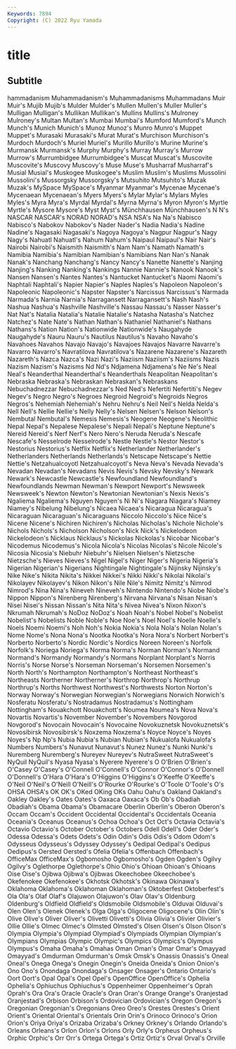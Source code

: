 ```yaml
---
Keywords: 7894
Copyright: (C) 2022 Ryu Yamada
---
```



# title

## Subtitle
hammadanism Muhammadanism's Muhammadanisms Muhammadans Muir Muir's
Mujib Mujib's Mulder Mulder's Mullen Mullen's Muller Muller's Mulligan Mulligan's
Mullikan Mullikan's Mullins Mullins's Mulroney Mulroney's Multan Multan's Mumbai Mumbai's
Mumford Mumford's Munch Munch's Munich Munich's Munoz Munoz's Munro Munro's
Muppet Muppet's Murasaki Murasaki's Murat Murat's Murchison Murchison's Murdoch Murdoch's
Muriel Muriel's Murillo Murillo's Murine Murine's Murmansk Murmansk's Murphy Murphy's
Murray Murray's Murrow Murrow's Murrumbidgee Murrumbidgee's Muscat Muscat's Muscovite Muscovite's
Muscovy Muscovy's Muse Muse's Musharraf Musharraf's Musial Musial's Muskogee Muskogee's
Muslim Muslim's Muslims Mussolini Mussolini's Mussorgsky Mussorgsky's Mutsuhito Mutsuhito's Muzak
Muzak's MySpace MySpace's Myanmar Myanmar's Mycenae Mycenae's Mycenaean Mycenaean's Myers
Myers's Mylar Mylar's Mylars Myles Myles's Myra Myra's Myrdal Myrdal's
Myrna Myrna's Myron Myron's Myrtle Myrtle's Mysore Mysore's Myst Myst's
Münchhausen Münchhausen's N N's NASCAR NASCAR's NORAD NORAD's NSA NSA's
Na Na's Nabisco Nabisco's Nabokov Nabokov's Nader Nader's Nadia Nadia's
Nadine Nadine's Nagasaki Nagasaki's Nagoya Nagoya's Nagpur Nagpur's Nagy Nagy's
Nahuatl Nahuatl's Nahum Nahum's Naipaul Naipaul's Nair Nair's Nairobi Nairobi's
Naismith Naismith's Nam Nam's Namath Namath's Namibia Namibia's Namibian Namibian's
Namibians Nan Nan's Nanak Nanak's Nanchang Nanchang's Nancy Nancy's Nanette
Nanette's Nanjing Nanjing's Nanking Nanking's Nankings Nannie Nannie's Nanook Nanook's
Nansen Nansen's Nantes Nantes's Nantucket Nantucket's Naomi Naomi's Naphtali Naphtali's
Napier Napier's Naples Naples's Napoleon Napoleon's Napoleonic Napoleonic's Napster Napster's
Narcissus Narcissus's Narmada Narmada's Narnia Narnia's Narragansett Narragansett's Nash Nash's
Nashua Nashua's Nashville Nashville's Nassau Nassau's Nasser Nasser's Nat Nat's
Natalia Natalia's Natalie Natalie's Natasha Natasha's Natchez Natchez's Nate Nate's
Nathan Nathan's Nathaniel Nathaniel's Nathans Nathans's Nation Nation's Nationwide Nationwide's
Naugahyde Naugahyde's Nauru Nauru's Nautilus Nautilus's Navaho Navaho's Navahoes Navahos
Navajo Navajo's Navajoes Navajos Navarre Navarre's Navarro Navarro's Navratilova Navratilova's
Nazarene Nazarene's Nazareth Nazareth's Nazca Nazca's Nazi Nazi's Naziism Naziism's
Naziisms Nazis Nazism Nazism's Nazisms Nd Nd's Ndjamena Ndjamena's Ne
Ne's Neal Neal's Neanderthal Neanderthal's Neanderthals Neapolitan Neapolitan's Nebraska Nebraska's
Nebraskan Nebraskan's Nebraskans Nebuchadnezzar Nebuchadnezzar's Ned Ned's Nefertiti Nefertiti's Negev
Negev's Negro Negro's Negroes Negroid Negroid's Negroids Negros Negros's Nehemiah
Nehemiah's Nehru Nehru's Neil Neil's Nelda Nelda's Nell Nell's Nellie
Nellie's Nelly Nelly's Nelsen Nelsen's Nelson Nelson's Nembutal Nembutal's Nemesis
Nemesis's Neogene Neogene's Neolithic Nepal Nepal's Nepalese Nepalese's Nepali Nepali's
Neptune Neptune's Nereid Nereid's Nerf Nerf's Nero Nero's Neruda Neruda's
Nescafe Nescafe's Nesselrode Nesselrode's Nestle Nestle's Nestor Nestor's Nestorius Nestorius's
Netflix Netflix's Netherlander Netherlander's Netherlanders Netherlands Netherlands's Netscape Netscape's Nettie
Nettie's Netzahualcoyotl Netzahualcoyotl's Neva Neva's Nevada Nevada's Nevadan Nevadan's Nevadans
Nevis Nevis's Nevsky Nevsky's Newark Newark's Newcastle Newcastle's Newfoundland Newfoundland's
Newfoundlands Newman Newman's Newport Newport's Newsweek Newsweek's Newton Newton's Newtonian
Newtonian's Nexis Nexis's Ngaliema Ngaliema's Nguyen Nguyen's Ni Ni's Niagara
Niagara's Niamey Niamey's Nibelung Nibelung's Nicaea Nicaea's Nicaragua Nicaragua's Nicaraguan
Nicaraguan's Nicaraguans Niccolo Niccolo's Nice Nice's Nicene Nicene's Nichiren Nichiren's
Nicholas Nicholas's Nichole Nichole's Nichols Nichols's Nicholson Nicholson's Nick Nick's
Nickelodeon Nickelodeon's Nicklaus Nicklaus's Nickolas Nickolas's Nicobar Nicobar's Nicodemus Nicodemus's
Nicola Nicola's Nicolas Nicolas's Nicole Nicole's Nicosia Nicosia's Niebuhr Niebuhr's
Nielsen Nielsen's Nietzsche Nietzsche's Nieves Nieves's Nigel Nigel's Niger Niger's
Nigeria Nigeria's Nigerian Nigerian's Nigerians Nightingale Nightingale's Nijinsky Nijinsky's Nike
Nike's Nikita Nikita's Nikkei Nikkei's Nikki Nikki's Nikolai Nikolai's Nikolayev
Nikolayev's Nikon Nikon's Nile Nile's Nimitz Nimitz's Nimrod Nimrod's Nina
Nina's Nineveh Nineveh's Nintendo Nintendo's Niobe Niobe's Nippon Nippon's Nirenberg
Nirenberg's Nirvana Nirvana's Nisan Nisan's Nisei Nisei's Nissan Nissan's Nita
Nita's Nivea Nivea's Nixon Nixon's Nkrumah Nkrumah's NoDoz NoDoz's Noah
Noah's Nobel Nobel's Nobelist Nobelist's Nobelists Noble Noble's Noe Noe's
Noel Noel's Noelle Noelle's Noels Noemi Noemi's Noh Noh's Nokia
Nokia's Nola Nola's Nolan Nolan's Nome Nome's Nona Nona's Nootka
Nootka's Nora Nora's Norbert Norbert's Norberto Norberto's Nordic Nordic's Nordics
Noreen Noreen's Norfolk Norfolk's Noriega Noriega's Norma Norma's Norman Norman's
Normand Normand's Normandy Normandy's Normans Norplant Norplant's Norris Norris's Norse
Norse's Norseman Norseman's Norsemen Norsemen's North North's Northampton Northampton's Northeast
Northeast's Northeasts Northerner Northerner's Northrop Northrop's Northrup Northrup's Norths Northwest
Northwest's Northwests Norton Norton's Norway Norway's Norwegian Norwegian's Norwegians Norwich
Norwich's Nosferatu Nosferatu's Nostradamus Nostradamus's Nottingham Nottingham's Nouakchott Nouakchott's Noumea
Noumea's Nova Nova's Novartis Novartis's November November's Novembers Novgorod Novgorod's
Novocain Novocain's Novocaine Novokuznetsk Novokuznetsk's Novosibirsk Novosibirsk's Noxzema Noxzema's Noyce
Noyce's Noyes Noyes's Np Np's Nubia Nubia's Nubian Nubian's Nukualofa
Nukualofa's Numbers Numbers's Nunavut Nunavut's Nunez Nunez's Nunki Nunki's Nuremberg
Nuremberg's Nureyev Nureyev's NutraSweet NutraSweet's NyQuil NyQuil's Nyasa Nyasa's Nyerere
Nyerere's O O'Brien O'Brien's O'Casey O'Casey's O'Connell O'Connell's O'Connor O'Connor's
O'Donnell O'Donnell's O'Hara O'Hara's O'Higgins O'Higgins's O'Keeffe O'Keeffe's O'Neil O'Neil's
O'Neill O'Neill's O'Rourke O'Rourke's O'Toole O'Toole's O's OHSA OHSA's OK
OK's OKed OKing OKs Oahu Oahu's Oakland Oakland's Oakley Oakley's
Oates Oates's Oaxaca Oaxaca's Ob Ob's Obadiah Obadiah's Obama Obama's
Obamacare Oberlin Oberlin's Oberon Oberon's Occam Occam's Occident Occidental Occidental's
Occidentals Oceania Oceania's Oceanus Oceanus's Ochoa Ochoa's Oct Oct's Octavia
Octavia's Octavio Octavio's October October's Octobers Odell Odell's Oder Oder's
Odessa Odessa's Odets Odets's Odin Odin's Odis Odis's Odom Odom's
Odysseus Odysseus's Odyssey Odyssey's Oedipal Oedipal's Oedipus Oedipus's Oersted Oersted's
Ofelia Ofelia's Offenbach Offenbach's OfficeMax OfficeMax's Ogbomosho Ogbomosho's Ogden Ogden's
Ogilvy Ogilvy's Oglethorpe Oglethorpe's Ohio Ohio's Ohioan Ohioan's Ohioans Oise
Oise's Ojibwa Ojibwa's Ojibwas Okeechobee Okeechobee's Okefenokee Okefenokee's Okhotsk Okhotsk's
Okinawa Okinawa's Oklahoma Oklahoma's Oklahoman Oklahoman's Oktoberfest Oktoberfest's Ola Ola's
Olaf Olaf's Olajuwon Olajuwon's Olav Olav's Oldenburg Oldenburg's Oldfield Oldfield's
Oldsmobile Oldsmobile's Olduvai Olduvai's Olen Olen's Olenek Olenek's Olga Olga's
Oligocene Oligocene's Olin Olin's Olive Olive's Oliver Oliver's Olivetti Olivetti's
Olivia Olivia's Olivier Olivier's Ollie Ollie's Olmec Olmec's Olmsted Olmsted's
Olsen Olsen's Olson Olson's Olympia Olympia's Olympiad Olympiad's Olympiads Olympian
Olympian's Olympians Olympias Olympic Olympic's Olympics Olympics's Olympus Olympus's Omaha
Omaha's Omahas Oman Oman's Omar Omar's Omayyad Omayyad's Omdurman Omdurman's
Omsk Omsk's Onassis Onassis's Oneal Oneal's Onega Onega's Onegin Onegin's
Oneida Oneida's Onion Onion's Ono Ono's Onondaga Onondaga's Onsager Onsager's
Ontario Ontario's Oort Oort's Opal Opal's Opel Opel's OpenOffice OpenOffice's
Ophelia Ophelia's Ophiuchus Ophiuchus's Oppenheimer Oppenheimer's Oprah Oprah's Ora Ora's
Oracle Oracle's Oran Oran's Orange Orange's Oranjestad Oranjestad's Orbison Orbison's
Ordovician Ordovician's Oregon Oregon's Oregonian Oregonian's Oregonians Oreo Oreo's Orestes
Orestes's Orient Orient's Oriental Oriental's Orientals Orin Orin's Orinoco Orinoco's
Orion Orion's Oriya Oriya's Orizaba Orizaba's Orkney Orkney's Orlando Orlando's
Orleans Orleans's Orlon Orlon's Orlons Orly Orly's Orpheus Orpheus's Orphic
Orphic's Orr Orr's Ortega Ortega's Ortiz Ortiz's Orval Orval's Orville
